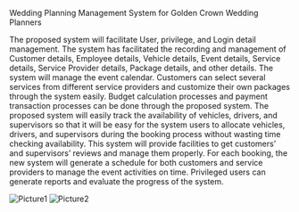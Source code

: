 Wedding Planning Management System for Golden Crown Wedding Planners

The proposed system will facilitate User, privilege, and Login detail management.
The system has facilitated the recording and management of Customer details, Employee details, Vehicle details, Event details, Service details, Service Provider details, Package details, and other details.
The system will manage the event calendar.
Customers can select several services from different service providers and customize their own packages through the system easily.
Budget calculation processes and payment transaction processes can be done through the proposed system. 
The proposed system will easily track the availability of vehicles, drivers, and supervisors so that it will be easy for the system users to allocate vehicles, drivers, and supervisors during the booking process without wasting time checking availability.
This system will provide facilities to get customers’ and supervisors’ reviews and manage them properly.
For each booking, the new system will generate a schedule for both customers and service providers to manage the event activities on time. Privileged users can generate reports and evaluate the progress of the system.


![Picture1](https://github.com/Induma-nadeeshani/Wedding-Planner/assets/66290152/78971e60-aa87-4a34-ac2f-994e97f26a92)
![Picture2](https://github.com/Induma-nadeeshani/Wedding-Planner/assets/66290152/be2198ac-2556-4991-8d45-f432c7cae84a)
